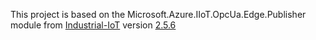 This project is based on the Microsoft.Azure.IIoT.OpcUa.Edge.Publisher module from [Industrial-IoT](https://github.com/Azure/Industrial-IoT/) version [2.5.6](https://github.com/Azure/Industrial-IoT/releases/tag/2.5.6)